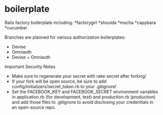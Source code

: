boilerplate
===========

Rails factory boilerplate including: 
*factorygirl
*shoulda
*mocha
*capybara
*cucumber

Branches are planned for various authorization boilerplates:

* Devise
* Omniauth
* Devise + Omniauth

Important Security Notes

* Make sure to regenerate your secret with rake secret after forking!
* If your fork will be open source, be sure to add config/initializers/secret_token.rb to your .gitignore!
* Set the FACEBOOK_KEY and FACEBOOK_SECRET environment variables in application.rb (for development, test) and production.rb (production) and add those files to .gitignore to avoid disclosing your credentials in an open-source repo.
